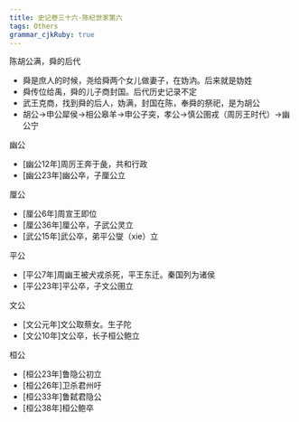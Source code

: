 ```yaml
---
title: 史记卷三十六·陈杞世家第六
tags: Others
grammar_cjkRuby: true
---
```

陈胡公满，舜的后代
* 舜是庶人的时候，尧给舜两个女儿做妻子，在妫汭。后来就是妫姓
* 舜传位给禹，舜的儿子商封国。后代历史记录不定
* 武王克商，找到舜的后人，妫满，封国在陈，奉舜的祭祀，是为胡公
* 胡公->申公犀侯->相公皋羊->申公子突，孝公->慎公圉戎（周厉王时代）->幽公宁

幽公
* [幽公12年]周厉王奔于彘，共和行政
* [幽公23年]幽公卒，子厘公立

厘公
* [厘公6年]周宣王即位
* [厘公36年]厘公卒，子武公灵立
* [武公15年]武公卒，弟平公燮（xie）立

平公
* [平公7年]周幽王被犬戎杀死，平王东迁。秦国列为诸侯
* [平公23年]平公卒，子文公圉立

文公
* [文公元年]文公取蔡女。生子陀
* [文公10年]文公卒，长子桓公鲍立

桓公
* [桓公23年]鲁隐公初立
* [桓公26年]卫杀君州吁
* [桓公33年]鲁弑君隐公
* [桓公38年]桓公鲍卒